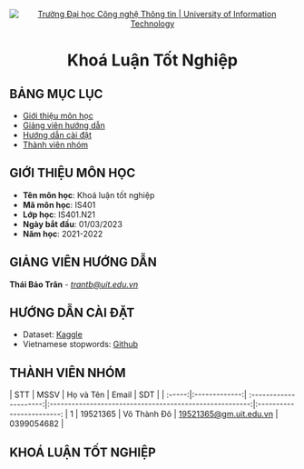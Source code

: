 <!-- Banner -->
<p align="center">
  <a href="https://www.uit.edu.vn/" title="Trường Đại học Công nghệ Thông tin" style="border: none;">
    <img src="https://i.imgur.com/WmMnSRt.png" alt="Trường Đại học Công nghệ Thông tin | University of Information Technology">
  </a>
</p>

<!-- Title -->
<h1 align="center"><b>Khoá Luận Tốt Nghiệp</b></h1>



## BẢNG MỤC LỤC
* [ Giới thiệu môn học](#gioithieumonhoc)
* [ Giảng viên hướng dẫn](#giangvien)
* [ Hướng dẫn cài đặt](#caidat)
* [ Thành viên nhóm](#thanhvien)

## GIỚI THIỆU MÔN HỌC
<a name="gioithieumonhoc"></a>
* **Tên môn học**: Khoá luận tốt nghiệp
* **Mã môn học**: IS401	
* **Lớp học**: IS401.N21
* **Ngày bắt đầu**: 01/03/2023
* **Năm học**: 2021-2022

## GIẢNG VIÊN HƯỚNG DẪN
<a name="giangvien"></a>
**Thái Bảo Trân** - *trantb@uit.edu.vn*

## HƯỚNG DẪN CÀI ĐẶT
<a name="caidat"></a>
* Dataset: <a href="https://www.kaggle.com/datasets/phamtheds/news-dataset-vietnameses">Kaggle</a>
* Vietnamese stopwords: <a href="https://github.com/stopwords/vietnamese-stopwords/blob/master/vietnamese-stopwords.txt">Github</a>



## THÀNH VIÊN NHÓM
<a name="thanhvien"></a>
| STT    | MSSV          | Họ và Tên              | Email                                                   |  SDT                    |
| :-----:|:-------------:| :---------------------:|:-------------------------------------------------------:|:------------------------:
|   1    | 19521365      | Võ Thành Đô            |  19521365@gm.uit.edu.vn                                 | 0399054682              |

## KHOÁ LUẬN TỐT NGHIỆP



